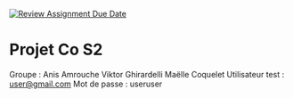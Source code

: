 [![Review Assignment Due Date](https://classroom.github.com/assets/deadline-readme-button-24ddc0f5d75046c5622901739e7c5dd533143b0c8e959d652212380cedb1ea36.svg)](https://classroom.github.com/a/tijRgSP0)

# Projet Co S2

Groupe : Anis Amrouche
Viktor Ghirardelli
Maëlle Coquelet
Utilisateur test : user@gmail.com
Mot de passe : useruser
